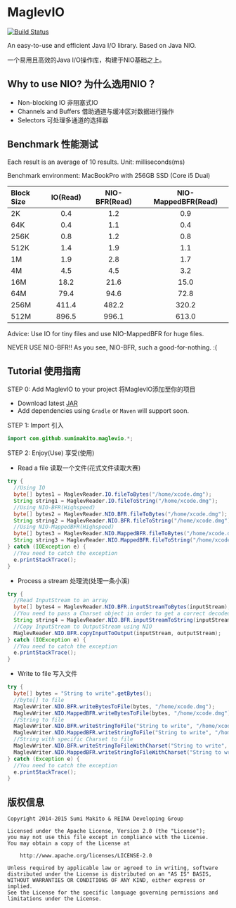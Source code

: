 # MaglevIO

[![Build Status](https://travis-ci.org/SumiMakito/MaglevIO.svg?branch=master)](https://travis-ci.org/SumiMakito/MaglevIO)

An easy-to-use and efficient Java I/O library. Based on Java NIO.

一个易用且高效的Java I/O操作库，构建于NIO基础之上。

Why to use NIO? 为什么选用NIO？
---
- Non-blocking IO 非阻塞式IO
- Channels and Buffers 借助通道与缓冲区对数据进行操作
- Selectors 可处理多通道的选择器

Benchmark 性能测试
---
Each result is an average of 10 results. Unit: milliseconds(ms)

Benchmark environment: MacBookPro with 256GB SSD (Core i5 Dual)

| Block Size | IO(Read) | NIO-BFR(Read) | NIO-MappedBFR(Read) |
| :------- |:---------------:| :-----------------:| :-----------------:|
| 2K | 0.4 |	1.2 |	0.9 |
| 64K	| 0.4 | 1.1 | 0.4 |
| 256K | 0.8 | 1.2 | 0.8 |
| 512K | 1.4 | 1.9 | 1.1 |
| 1M | 1.9 | 2.8 | 1.7 |
| 4M | 4.5 | 4.5 | 3.2 |
| 16M | 18.2 | 21.6 | 15.0 |
| 64M | 79.4 | 94.6 | 72.8 |
| 256M | 411.4 | 482.2 | 320.2 |
| 512M | 896.5 | 996.1 | 613.0 |

Advice: Use IO for tiny files and use NIO-MappedBFR for huge files.

NEVER USE NIO-BFR!! As you see, NIO-BFR, such a good-for-nothing. :(

Tutorial 使用指南
---
STEP 0: Add MaglevIO to your project 将MaglevIO添加至你的项目
- Download latest [JAR](https://github.com/SumiMakito/MaglevIO/releases)
- Add dependencies using ```Gradle``` or ```Maven``` will support soon.

STEP 1: Import 引入

```java
import com.github.sumimakito.maglevio.*;
```

STEP 2: Enjoy(Use) 享受(使用)

- Read a file 读取一个文件(花式文件读取大赛)
```java
try {
  //Using IO
  byte[] bytes1 = MaglevReader.IO.fileToBytes("/home/xcode.dmg");
  String string1 = MaglevReader.IO.fileToString("/home/xcode.dmg");
  //Using NIO-BFR(Highspeed)
  byte[] bytes2 = MaglevReader.NIO.BFR.fileToBytes("/home/xcode.dmg");
  String string2 = MaglevReader.NIO.BFR.fileToString("/home/xcode.dmg");
  //Using NIO-MappedBFR(Highspeed)
  byte[] bytes3 = MaglevReader.NIO.MappedBFR.fileToBytes("/home/xcode.dmg");
  String string3 = MaglevReader.NIO.MappedBFR.fileToString("/home/xcode.dmg");
} catch (IOException e) {
  //You need to catch the exception
  e.printStackTrace();
}
```

- Process a stream 处理流(处理一条小溪)
```java
try {
  //Read InputStream to an array
  byte[] bytes4 = MaglevReader.NIO.BFR.inputStreamToBytes(inputStream);
  //You need to pass a Charset object in order to get a correct decoded String
  String string4 = MaglevReader.NIO.BFR.inputStreamToString(inputStream, StandardCharsets.UTF_8);
  //Copy InputStream to OutputStream using NIO
  MaglevReader.NIO.BFR.copyInputToOutput(inputStream, outputStream);
} catch (IOException e) {
  //You need to catch the exception
  e.printStackTrace();
}
```

- Write to file 写入文件
```java
try {
  byte[] bytes = "String to write".getBytes();
  //byte[] to file
  MaglevWriter.NIO.BFR.writeBytesToFile(bytes, "/home/xcode.dmg");
  MaglevWriter.NIO.MappedBFR.writeBytesToFile(bytes, "/home/xcode.dmg");
  //String to file
  MaglevWriter.NIO.BFR.writeStringToFile("String to write", "/home/xcode.dmg");
  MaglevWriter.NIO.MappedBFR.writeStringToFile("String to write", "/home/xcode.dmg");
  //String with specific Charset to file
  MaglevWriter.NIO.BFR.writeStringToFileWithCharset("String to write", StandardCharsets.UTF_8, "/home/xcode.dmg");
  MaglevWriter.NIO.MappedBFR.writeStringToFileWithCharset("String to write", StandardCharsets.UTF_8, "/home/xcode.dmg");
} catch (Exception e) {
  //You need to catch the exception
  e.printStackTrace();
}
```

版权信息
---
```
Copyright 2014-2015 Sumi Makito & REINA Developing Group

Licensed under the Apache License, Version 2.0 (the "License");
you may not use this file except in compliance with the License.
You may obtain a copy of the License at

    http://www.apache.org/licenses/LICENSE-2.0

Unless required by applicable law or agreed to in writing, software
distributed under the License is distributed on an "AS IS" BASIS,
WITHOUT WARRANTIES OR CONDITIONS OF ANY KIND, either express or implied.
See the License for the specific language governing permissions and
limitations under the License.
```
